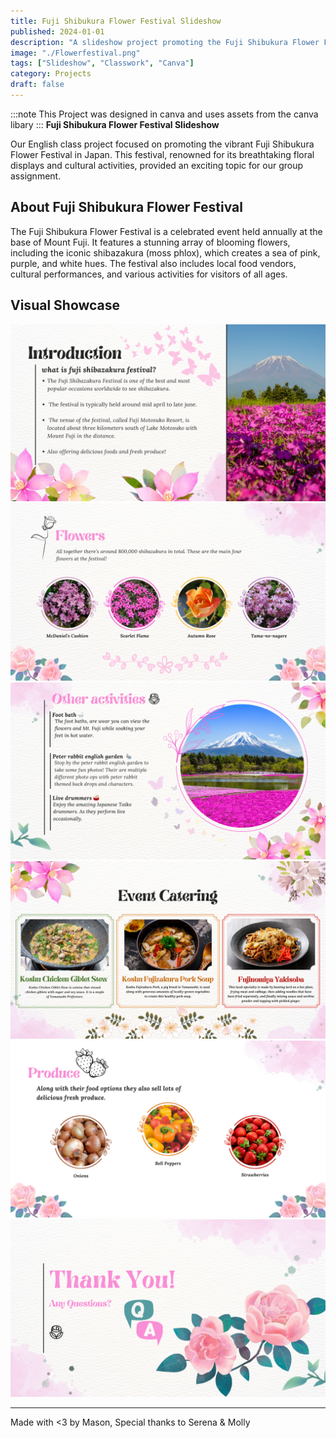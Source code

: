 ```yaml
---
title: Fuji Shibukura Flower Festival Slideshow  
published: 2024-01-01  
description: "A slideshow project promoting the Fuji Shibukura Flower Festival in Japan, created as part of a group assignment in English class."  
image: "./Flowerfestival.png"  
tags: ["Slideshow", "Classwork", "Canva"]  
category: Projects  
draft: false
---
```

:::note
This Project was designed in canva and uses assets from the canva libary
:::
**Fuji Shibukura Flower Festival Slideshow**

Our English class project focused on promoting the vibrant Fuji Shibukura Flower Festival in Japan. This festival, renowned for its breathtaking floral displays and cultural activities, provided an exciting topic for our group assignment.

## About Fuji Shibukura Flower Festival

The Fuji Shibukura Flower Festival is a celebrated event held annually at the base of Mount Fuji. It features a stunning array of blooming flowers, including the iconic shibazakura (moss phlox), which creates a sea of pink, purple, and white hues. The festival also includes local food vendors, cultural performances, and various activities for visitors of all ages.

## Visual Showcase

![2](https://github.com/11ason/Sitefiles/blob/main/2024_Flower-Festival-2.png?raw=true)
![3](https://github.com/11ason/Sitefiles/blob/main/2024_Flower-Festival-3.png?raw=true)
![4](https://github.com/11ason/Sitefiles/blob/main/2024_Flower-Festival-4.png?raw=true)
![5](https://github.com/11ason/Sitefiles/blob/main/2024_Flower-Festival-5.png?raw=true)
![6](https://github.com/11ason/Sitefiles/blob/main/2024_Flower-Festival-6.png?raw=true)
![7](https://github.com/11ason/Sitefiles/blob/main/2024_Flower-Festival-7.png?raw=true)

---

Made with <3 by Mason, Special thanks to Serena & Molly
